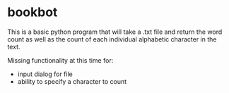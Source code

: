 # bookbot
This is a basic python program that will take a .txt file and return the word count as well as the count of each individual alphabetic character in the text.

Missing functionality at this time for:
- input dialog for file
- ability to specify a character to count
